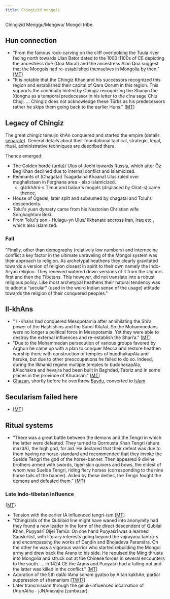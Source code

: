 ```yaml
---
title: Chingizid mongols
---
```


Chingizid Menggu/Mengwu/ Mongol tribe. 

## Hun connection
- "From the famous rock-carving on the cliff overlooking the Tuula river facing north towards Ulan Bator dated to the 1000-1100s of CE depicting the ancestress doe (Qoa Maral) and the ancestress Alan Qoa suggest that the Mongols had re-established themselves in Mongolia by then." \[[MT](https://manasataramgini.wordpress.com/2017/07/30/mongolica-chingiz-khan-and-the-rest/)\]
- "It is notable that the Chingiz Khan and his successors recognized this region and established their capital of Qara Qorum in this region. This supports the continuity hinted by Chingiz recognizing the Shanyu the Xiongnu as a temporal predecessor in his letter to the cīna sage Chiu Chuji. ... Chingiz does not acknowledge these Türks as his predecessors rather he skips them going back to the earlier Huns." \[[MT](https://manasataramgini.wordpress.com/2017/07/30/mongolica-chingiz-khan-and-the-rest/)\]

## Legacy of Chingiz
The great chingiz temujin khAn conquered and started the empire (details [separate](../chingiz/)). General details about their foundational tactical, strategic, legal, ritual, administrative techniques are described there. 


Thence emerged:

- The Golden horde (urdu)/ Ulus of Jochi towards Russia, which after Öz Beg Khan declined due to internal conflict and Islamicized.
- Remnants of (Chagatai) Tsagadaina Khaanat Ulus ruled over mughalistaan in Ferghana area - also islamicized.
    - gUrkhAni-s Timur and babur's mogols (displaced by Oirat-s) came thence.
- House of Ögedei, later split and subsumed by chagatai and Tolui's descendents. 
- Tolui's yuan dynasty came from his Nestorian Christian wife Sorghaghtani Beki.
- From Tolui's son - Hulagu-yn Ulus/ Ilkhanate accross Iran, Iraq etc., which also islamized.

### Fall
"Finally, other than demography (relatively low numbers) and internecine conflict a key factor in the ultimate unraveling of the Mongol system was their approach to religion.  As archetypal heathens they clearly gravitated towards a version of religion closest in spirit to their own namely the Indo-Aryan religion. They received watered down versions of it from the Uighurs first and then the Tibetans. This however, did not translate into a robust religious policy. Like most archetypal heathens their natural tendency was to adopt a “secular” (used in the weird Indian sense of the usage) attitude towards the religion of their conquered peoples."


## Il-khAns
- " Il-Khans had conquered Mesopotamia after annihilating the Shi’a power of the Hashishins and the Sunni Kilafat. So the Mohammedans were no longer a political force in Mesopotamia. Yet they were able to destroy the external influences and re-establish the Shari’a." \[[MT](https://manasataramgini.wordpress.com/2011/05/20/some-notes-on-rashid-ad-din-bin-imad-ud-dawla-abul-khair-and-his-times/)\]
- "Due to the Mohammedan persecution of various groups favored by Arghun he came up with a plan to conquer Mecca and restore heathen worship there with construction of temples of buddhakapAla and heruka, but due to other preoccupations he failed to do so. Indeed, during the Ilkhanid regime multiple temples to buddhakapAla, kAlachakra and hevajra had been built in Baghdad, Tabriz and in some places in the province of Khurasan." \[[MT](https://manasataramgini.wordpress.com/2011/05/20/some-notes-on-rashid-ad-din-bin-imad-ud-dawla-abul-khair-and-his-times/)\]
- [Ghazan](https://en.wikipedia.org/wiki/Ghazan), shortly before he overthrew [Baydu](https://en.wikipedia.org/wiki/Baydu), converted to [Islam](https://en.wikipedia.org/wiki/Islam "Islam").

## Secularism failed here
- \[[MT](https://manasataramgini.wordpress.com/2011/05/20/some-notes-on-rashid-ad-din-bin-imad-ud-dawla-abul-khair-and-his-times/)\]

## Ritual systems
- “There was a great battle between the demons and the Tengri in which the latter were defeated. They turned to Qormusta Khan Tengri (ahura mazdA), the high god, for aid. He declared that their defeat was due to them having no horse-standard and recommended that they invoke the Suelde Tengri the god of the horse-banner. Then appeared 9 divine brothers armed with swords, tiger-skin quivers and bows, the eldest of whom was Suelde Tengri, riding fiery horses (corresponding to the nine horse tails of the banner). Aided by these deities, the Tengri fought the demons and defeated them.” {[MT](https://manasataramgini.wordpress.com/2013/04/03/some-further-notes-on-the-mongol-religion/)}

### Late Indo-tibetan influence

{[MT](https://manasataramgini.wordpress.com/2013/04/03/some-further-notes-on-the-mongol-religion/)}

- Tension with the earlier IA influenced tengri-ism \[[MT](https://manasataramgini.wordpress.com/2013/04/03/some-further-notes-on-the-mongol-religion/)\]
- "Chingizids of the Qubilaid line might have waned into anonymity had they found a new leader in the form of the direct descendent of Qubilai Khan, Puṇyaśrī Oljei Temür. On one hand Puṇyaśrī was a learned Sanskritist, with literary interests going beyond the vajrayāṇa tantra-s and encompassing the works of Daṇḍin and Bhojadeva Paramāra. On the other he was a vigorous warrior who started rebuilding the Mongol army and drew back the Arans to his side. He repulsed the Ming thrusts into Mongolia and struck out at the Chinese forces in several encounters to the south. ... in 1424 CE the Arans and Puṇyaśrī had a falling out and the latter was killed in the conflict." \[[MT](https://manasataramgini.wordpress.com/2015/01/21/some-notes-on-the-rise-of-oirat-power-and-the-jangar-tuuli/)\]
- Adoration of the 5th dalAi lAma sonam gyatso by Altan kakhAn, partial suppression of shamanism \[[TW17](https://i.imgur.com/c7LQTfL.jpg)\]
- Later transmission through the geluk-influenced incarnation of tAranAtha - jJNAnavajra (zanbazar).

